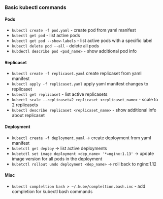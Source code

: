 ### Basic kubectl commands

#### Pods
* `kubectl create -f pod.yaml` - create pod from yaml manifest
* `kubectl get pod` - list active pods
* `kubectl get pod --show-labels` - list active pods with a specific label
* `kubectl delete pod --all` - delete all pods
* `kubdectl describe pod <pod_name>` - show additional pod info

#### Replicaset
* `kubectl create -f replicaset.yaml` create replicaset from yaml manifest
* `kubectl apply -f replicaset.yaml` apply yaml manifest changes to replicaset
* `kubectl get replicaset` - list active replicasets
* `kubectl scale --replicaset=2 replicaset <replicaset_name>` - scale to 2 replicasets
* `kubectl describe replicaset <replicaset_name>` - show additional info about replicaset

#### Deployment
* `kubectl create -f deployment.yaml` -> create deployment from yaml manifest
* `kubetctl get deploy` -> list active deployments
* `kubetctl set image deployment <dep_name> '*=nginx:1.13'` -> update image version for all pods in the deployment
* `kubetctl rollout undo deployment <dep_name>` -> roll back to nginx:1.12

#### Misc
* `kubectl compleltion bash > ~/.kube/compleltion.bash.inc` - add completion for kubectl bash commands 
